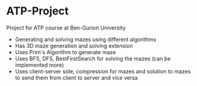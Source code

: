 # ATP-Project
Project for ATP course at Ben-Gurion University 
*  Generating and solving mazes using different algorithms
*  Has 3D maze generation and solving extension
*  Uses Prim's Algorithm to generate maze
*  Uses BFS, DFS, BestFirstSearch for solving the mazes (can be implemented more)
*  Uses client-server side, compression for mazes and solution to mazes to send them from client to server and vice versa

